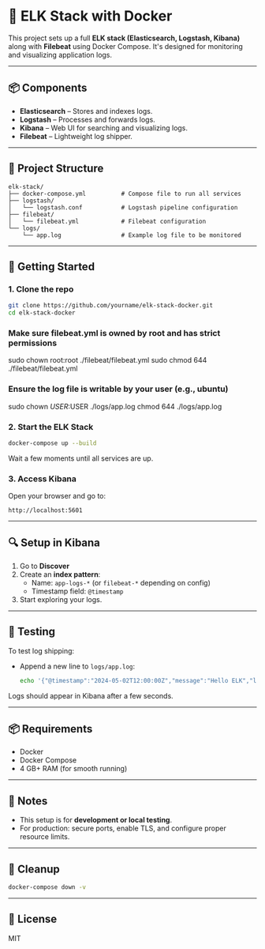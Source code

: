 
# 🐳 ELK Stack with Docker

This project sets up a full **ELK stack (Elasticsearch, Logstash, Kibana)** along with **Filebeat** using Docker Compose. It's designed for monitoring and visualizing application logs.

---

## 📦 Components

- **Elasticsearch** – Stores and indexes logs.
- **Logstash** – Processes and forwards logs.
- **Kibana** – Web UI for searching and visualizing logs.
- **Filebeat** – Lightweight log shipper.

---

## 📁 Project Structure

```
elk-stack/
├── docker-compose.yml          # Compose file to run all services
├── logstash/
│   └── logstash.conf           # Logstash pipeline configuration
├── filebeat/
│   └── filebeat.yml            # Filebeat configuration
└── logs/
    └── app.log                 # Example log file to be monitored
```

---

## 🚀 Getting Started

### 1. Clone the repo

```bash
git clone https://github.com/yourname/elk-stack-docker.git
cd elk-stack-docker
```

### Make sure filebeat.yml is owned by root and has strict permissions
sudo chown root:root ./filebeat/filebeat.yml
sudo chmod 644 ./filebeat/filebeat.yml

### Ensure the log file is writable by your user (e.g., ubuntu)
sudo chown $USER:$USER ./logs/app.log
chmod 644 ./logs/app.log

### 2. Start the ELK Stack

```bash
docker-compose up --build
```

Wait a few moments until all services are up.

### 3. Access Kibana

Open your browser and go to:

```
http://localhost:5601
```

---

## 🔍 Setup in Kibana

1. Go to **Discover**
2. Create an **index pattern**:
   - Name: `app-logs-*` (or `filebeat-*` depending on config)
   - Timestamp field: `@timestamp`
3. Start exploring your logs.

---

## 🧪 Testing

To test log shipping:

- Append a new line to `logs/app.log`:
  ```bash
  echo '{"@timestamp":"2024-05-02T12:00:00Z","message":"Hello ELK","level":"INFO"}' >> logs/app.log
  ```

Logs should appear in Kibana after a few seconds.

---

## 📦 Requirements

- Docker
- Docker Compose
- 4 GB+ RAM (for smooth running)

---

## 📌 Notes

- This setup is for **development or local testing**.
- For production: secure ports, enable TLS, and configure proper resource limits.

---

## 🧹 Cleanup

```bash
docker-compose down -v
```

---

## 📄 License

MIT
